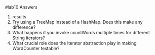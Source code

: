 #lab10 Answers
1. results
2. Try using a TreeMap instead of a HashMap. Does this make any difference?
3. What happens if you invoke countWords multiple times for different String iterators?
4. What crucial role does the Iterator abstraction play in making WordCounter testable?